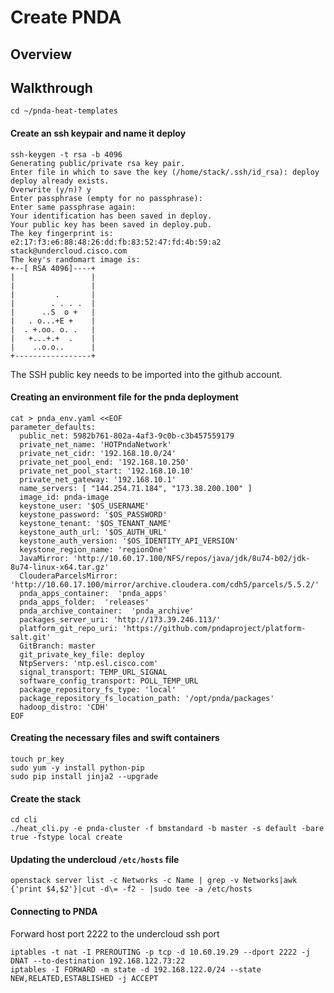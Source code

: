 # Create PNDA

## Overview

## Walkthrough

```
cd ~/pnda-heat-templates
```
#### Create an ssh keypair and name it deploy
```
ssh-keygen -t rsa -b 4096
Generating public/private rsa key pair.
Enter file in which to save the key (/home/stack/.ssh/id_rsa): deploy
deploy already exists.
Overwrite (y/n)? y
Enter passphrase (empty for no passphrase):
Enter same passphrase again:
Your identification has been saved in deploy.
Your public key has been saved in deploy.pub.
The key fingerprint is:
e2:17:f3:e6:88:48:26:dd:fb:83:52:47:fd:4b:59:a2 stack@undercloud.cisco.com
The key's randomart image is:
+--[ RSA 4096]----+
|                 |
|                 |
|         .       |
|        . . . .  |
|      ..S  o +   |
|   . o...+E +    |
|  . +.oo. o. .   |
|   +...+.+  .    |
|    ..o.o..      |
+-----------------+
```
The SSH public key needs to be imported into the github account.

#### Creating an environment file for the pnda deployment
```
cat > pnda_env.yaml <<EOF
parameter_defaults:
  public_net: 5982b761-802a-4af3-9c0b-c3b457559179
  private_net_name: 'HOTPndaNetwork'
  private_net_cidr: '192.168.10.0/24'
  private_net_pool_end: '192.168.10.250'
  private_net_pool_start: '192.168.10.10'
  private_net_gateway: '192.168.10.1'
  name_servers: [ "144.254.71.184", "173.38.200.100" ]
  image_id: pnda-image
  keystone_user: '$OS_USERNAME'
  keystone_password: '$OS_PASSWORD'
  keystone_tenant: '$OS_TENANT_NAME'
  keystone_auth_url: '$OS_AUTH_URL'
  keystone_auth_version: '$OS_IDENTITY_API_VERSION'  
  keystone_region_name: 'regionOne'
  JavaMirror: 'http://10.60.17.100/NFS/repos/java/jdk/8u74-b02/jdk-8u74-linux-x64.tar.gz'
  ClouderaParcelsMirror: 'http://10.60.17.100/mirror/archive.cloudera.com/cdh5/parcels/5.5.2/'
  pnda_apps_container:  'pnda_apps'
  pnda_apps_folder:  'releases'
  pnda_archive_container:  'pnda_archive'
  packages_server_uri: 'http://173.39.246.113/'
  platform_git_repo_uri: 'https://github.com/pndaproject/platform-salt.git'
  GitBranch: master
  git_private_key_file: deploy
  NtpServers: 'ntp.esl.cisco.com'
  signal_transport: TEMP_URL_SIGNAL
  software_config_transport: POLL_TEMP_URL
  package_repository_fs_type: 'local'
  package_repository_fs_location_path: '/opt/pnda/packages'
  hadoop_distro: 'CDH'  
EOF
```
#### Creating the necessary files and swift containers
```
touch pr_key
sudo yum -y install python-pip
sudo pip install jinja2 --upgrade
```
#### Create the stack
```
cd cli
./heat_cli.py -e pnda-cluster -f bmstandard -b master -s default -bare true -fstype local create
```
#### Updating the undercloud ```/etc/hosts``` file
```
openstack server list -c Networks -c Name | grep -v Networks|awk {'print $4,$2'}|cut -d\= -f2 - |sudo tee -a /etc/hosts
```

#### Connecting to PNDA

Forward host port 2222 to the undercloud ssh port
```
iptables -t nat -I PREROUTING -p tcp -d 10.60.19.29 --dport 2222 -j DNAT --to-destination 192.168.122.73:22
iptables -I FORWARD -m state -d 192.168.122.0/24 --state NEW,RELATED,ESTABLISHED -j ACCEPT
```

